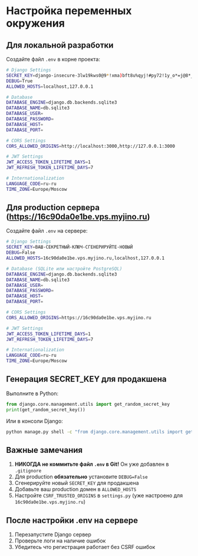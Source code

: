 # Настройка переменных окружения

## Для локальной разработки

Создайте файл `.env` в корне проекта:

```bash
# Django Settings
SECRET_KEY=django-insecure-3lw19kws0@9*!xma)bft8u%qyj!#py72!1y_o*=j@8*_-a^1=j
DEBUG=True
ALLOWED_HOSTS=localhost,127.0.0.1

# Database
DATABASE_ENGINE=django.db.backends.sqlite3
DATABASE_NAME=db.sqlite3
DATABASE_USER=
DATABASE_PASSWORD=
DATABASE_HOST=
DATABASE_PORT=

# CORS Settings
CORS_ALLOWED_ORIGINS=http://localhost:3000,http://127.0.0.1:3000

# JWT Settings
JWT_ACCESS_TOKEN_LIFETIME_DAYS=1
JWT_REFRESH_TOKEN_LIFETIME_DAYS=7

# Internationalization
LANGUAGE_CODE=ru-ru
TIME_ZONE=Europe/Moscow
```

## Для production сервера (https://16c90da0e1be.vps.myjino.ru)

Создайте файл `.env` на сервере:

```bash
# Django Settings
SECRET_KEY=ВАШ-СЕКРЕТНЫЙ-КЛЮЧ-СГЕНЕРИРУЙТЕ-НОВЫЙ
DEBUG=False
ALLOWED_HOSTS=16c90da0e1be.vps.myjino.ru,localhost,127.0.0.1

# Database (SQLite или настройте PostgreSQL)
DATABASE_ENGINE=django.db.backends.sqlite3
DATABASE_NAME=db.sqlite3
DATABASE_USER=
DATABASE_PASSWORD=
DATABASE_HOST=
DATABASE_PORT=

# CORS Settings
CORS_ALLOWED_ORIGINS=https://16c90da0e1be.vps.myjino.ru

# JWT Settings
JWT_ACCESS_TOKEN_LIFETIME_DAYS=1
JWT_REFRESH_TOKEN_LIFETIME_DAYS=7

# Internationalization
LANGUAGE_CODE=ru-ru
TIME_ZONE=Europe/Moscow
```

## Генерация SECRET_KEY для продакшена

Выполните в Python:

```python
from django.core.management.utils import get_random_secret_key
print(get_random_secret_key())
```

Или в консоли Django:

```bash
python manage.py shell -c "from django.core.management.utils import get_random_secret_key; print(get_random_secret_key())"
```

## Важные замечания

1. **НИКОГДА не коммитьте файл `.env` в Git!** Он уже добавлен в `.gitignore`
2. Для production **обязательно** установите `DEBUG=False`
3. Сгенерируйте новый `SECRET_KEY` для продакшена
4. Добавьте ваш production домен в `ALLOWED_HOSTS`
5. Настройте `CSRF_TRUSTED_ORIGINS` в `settings.py` (уже настроено для `16c90da0e1be.vps.myjino.ru`)

## После настройки .env на сервере

1. Перезапустите Django сервер
2. Проверьте логи на наличие ошибок
3. Убедитесь что регистрация работает без CSRF ошибок

